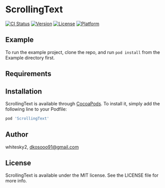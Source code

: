 # ScrollingText

[![CI Status](https://img.shields.io/travis/whitesky2/ScrollingText.svg?style=flat)](https://travis-ci.org/whitesky2/ScrollingText)
[![Version](https://img.shields.io/cocoapods/v/ScrollingText.svg?style=flat)](https://cocoapods.org/pods/ScrollingText)
[![License](https://img.shields.io/cocoapods/l/ScrollingText.svg?style=flat)](https://cocoapods.org/pods/ScrollingText)
[![Platform](https://img.shields.io/cocoapods/p/ScrollingText.svg?style=flat)](https://cocoapods.org/pods/ScrollingText)

## Example

To run the example project, clone the repo, and run `pod install` from the Example directory first.

## Requirements

## Installation

ScrollingText is available through [CocoaPods](https://cocoapods.org). To install
it, simply add the following line to your Podfile:

```ruby
pod 'ScrollingText'
```

## Author

whitesky2, dkosooo91@gmail.com

## License

ScrollingText is available under the MIT license. See the LICENSE file for more info.
